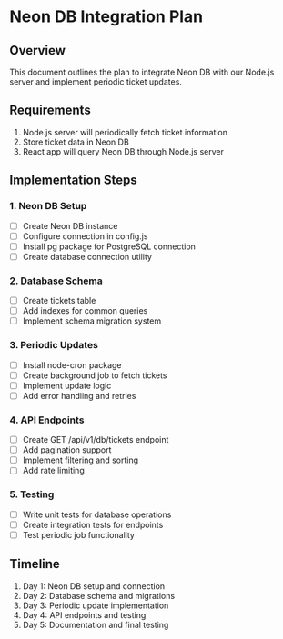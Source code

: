 # Neon DB Integration Plan

## Overview
This document outlines the plan to integrate Neon DB with our Node.js server and implement periodic ticket updates.

## Requirements
1. Node.js server will periodically fetch ticket information
2. Store ticket data in Neon DB
3. React app will query Neon DB through Node.js server

## Implementation Steps

### 1. Neon DB Setup
- [ ] Create Neon DB instance
- [ ] Configure connection in config.js
- [ ] Install pg package for PostgreSQL connection
- [ ] Create database connection utility

### 2. Database Schema
- [ ] Create tickets table
- [ ] Add indexes for common queries
- [ ] Implement schema migration system

### 3. Periodic Updates
- [ ] Install node-cron package
- [ ] Create background job to fetch tickets
- [ ] Implement update logic
- [ ] Add error handling and retries

### 4. API Endpoints
- [ ] Create GET /api/v1/db/tickets endpoint
- [ ] Add pagination support
- [ ] Implement filtering and sorting
- [ ] Add rate limiting

### 5. Testing
- [ ] Write unit tests for database operations
- [ ] Create integration tests for endpoints
- [ ] Test periodic job functionality

## Timeline
1. Day 1: Neon DB setup and connection
2. Day 2: Database schema and migrations
3. Day 3: Periodic update implementation
4. Day 4: API endpoints and testing
5. Day 5: Documentation and final testing
